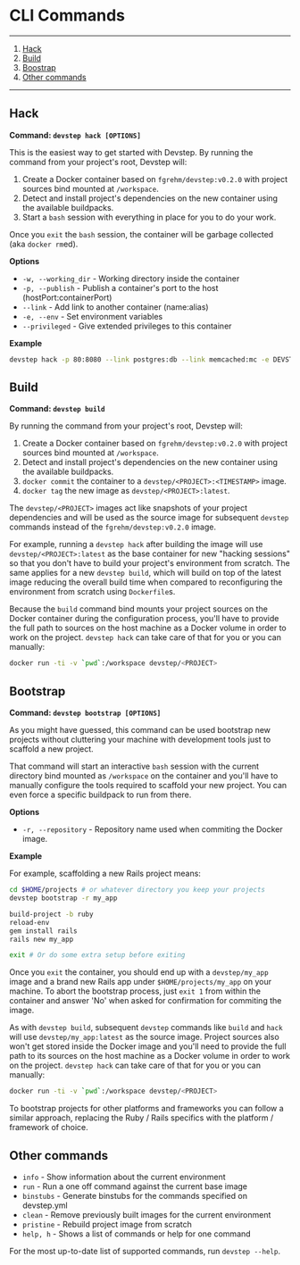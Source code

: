 # CLI Commands
--------------

1. [Hack](#user-content-hack)
1. [Build](#user-content-build)
1. [Boostrap](#user-content-bootstrap)
1. [Other commands](#user-content-other-commands)

--------------

## **Hack**

**Command: `devstep hack [OPTIONS]`**

This is the easiest way to get started with Devstep. By running the command
from your project's root, Devstep will:

1. Create a Docker container based on `fgrehm/devstep:v0.2.0` with project
   sources bind mounted at `/workspace`.
2. Detect and install project's dependencies on the new container using the
   available buildpacks.
3. Start a `bash` session with everything in place for you to do your work.

Once you `exit` the `bash` session, the container will be garbage collected
(aka `docker rm`ed).

**Options**

* `-w, --working_dir` - Working directory inside the container
* `-p, --publish` - Publish a container's port to the host (hostPort:containerPort)
* `--link` - Add link to another container (name:alias)
* `-e, --env` - Set environment variables
* `--privileged` - Give extended privileges to this container

**Example**

```sh
devstep hack -p 80:8080 --link postgres:db --link memcached:mc -e DEVSTEP_BUNDLER_VERSION='1.6.0'
```

## **Build**

**Command: `devstep build`**

By running the command from your project's root, Devstep will:

1. Create a Docker container based on `fgrehm/devstep:v0.2.0` with project
   sources bind mounted at `/workspace`.
2. Detect and install project's dependencies on the new container using the
   available buildpacks.
3. `docker commit` the container to a `devstep/<PROJECT>:<TIMESTAMP>` image.
4. `docker tag` the new image as `devstep/<PROJECT>:latest`.

The `devstep/<PROJECT>` images act like snapshots of your project dependencies
and will be used as the source image for subsequent `devstep` commands instead
of the `fgrehm/devstep:v0.2.0` image.

For example, running a `devstep hack` after building the image will use `devstep/<PROJECT>:latest`
as the base container for new "hacking sessions" so that you don't have to build
your project's environment from scratch. The same applies for a new `devstep build`,
which will build on top of the latest image reducing the overall build time when
compared to reconfiguring the environment from scratch using
`Dockerfile`s.

Because the `build` command bind mounts your project sources on the Docker container
during the configuration process, you'll have to provide the full path to sources
on the host machine as a Docker volume in order to work on the project.
`devstep hack` can take care of that for you or you can manually:

```sh
docker run -ti -v `pwd`:/workspace devstep/<PROJECT>
```

## **Bootstrap**

**Command: `devstep bootstrap [OPTIONS]`**

As you might have guessed, this command can be used bootstrap new projects without
cluttering your machine with development tools just to scaffold a new project.

That command will start an interactive `bash` session with the current directory
bind mounted as `/workspace` on the container and you'll have to manually configure
the tools required to scaffold your new project. You can even force a specific
buildpack to run from there.

**Options**

* `-r, --repository` - Repository name used when commiting the Docker image.

**Example**

For example, scaffolding a new Rails project means:

```sh
cd $HOME/projects # or whatever directory you keep your projects
devstep bootstrap -r my_app

build-project -b ruby
reload-env
gem install rails
rails new my_app

exit # Or do some extra setup before exiting
```

Once you `exit` the container, you should end up with a `devstep/my_app` image
and a brand new Rails app under `$HOME/projects/my_app` on your machine. To
abort the bootstrap process, just `exit 1` from within the container and answer
'No' when asked for confirmation for commiting the image.

As with `devstep build`, subsequent `devstep` commands like `build` and `hack`
will use `devstep/my_app:latest` as the source image. Project sources
also won't get stored inside the Docker image and you'll need to provide the
full path to its sources on the host machine as a Docker volume in order to
work on the project. `devstep hack` can take care of that for you or you can
manually:

```sh
docker run -ti -v `pwd`:/workspace devstep/<PROJECT>
```

To bootstrap projects for other platforms and frameworks you can follow a similar
approach, replacing the Ruby / Rails specifics with the platform / framework
of choice.


## **Other commands**

* `info` - Show information about the current environment
* `run` - Run a one off command against the current base image
* `binstubs` - Generate binstubs for the commands specified on devstep.yml
* `clean` - Remove previously built images for the current environment
* `pristine` - Rebuild project image from scratch
* `help, h` - Shows a list of commands or help for one command

For the most up-to-date list of supported commands, run `devstep --help`.
